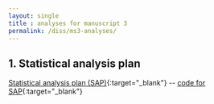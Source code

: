 ```yaml
---
layout: single
title : analyses for manuscript 3
permalink: /diss/ms3-analyses/
---
```


## 1. Statistical analysis plan

[Statistical analysis plan (SAP)](../../unc-dissertation-markdown-p2/includes/scripts/paper3/sap3.html){:target="_blank"} -- [code for SAP](../../unc-dissertation-markdown-p2/includes/scripts/paper3/sap3.Rmd){:target="_blank"}
